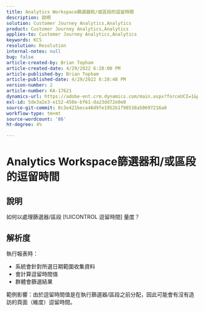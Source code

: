 ```yaml
---
title: Analytics Workspace篩選器和/或區段的逗留時間
description: 說明
solution: Customer Journey Analytics,Analytics
product: Customer Journey Analytics,Analytics
applies-to: Customer Journey Analytics,Analytics
keywords: KCS
resolution: Resolution
internal-notes: null
bug: false
article-created-by: Brian Topham
article-created-date: 4/29/2022 6:28:00 PM
article-published-by: Brian Topham
article-published-date: 4/29/2022 6:28:48 PM
version-number: 2
article-number: KA-17621
dynamics-url: https://adobe-ent.crm.dynamics.com/main.aspx?forceUCI=1&pagetype=entityrecord&etn=knowledgearticle&id=6bd99d18-eac7-ec11-a7b6-0022480a10ee
exl-id: 5de3a2e3-e152-458e-bf61-da23dd72e0e0
source-git-commit: 0c3e421beca46d9fe1952b1f98538a50697216a0
workflow-type: tm+mt
source-wordcount: '86'
ht-degree: 4%

---
```


# Analytics Workspace篩選器和/或區段的逗留時間

## 說明

如何以處理篩選器/區段 [!UICONTROL 逗留時間] 量度？

## 解析度


執行報表時：

- 系統會針對所選日期範圍收集資料
- 會計算逗留時間值
- 群體會篩選結果


範例影響：由於逗留時間值是在執行篩選器/區段之前分配，因此可能會有沒有造訪的頁面（維度）逗留時間。
